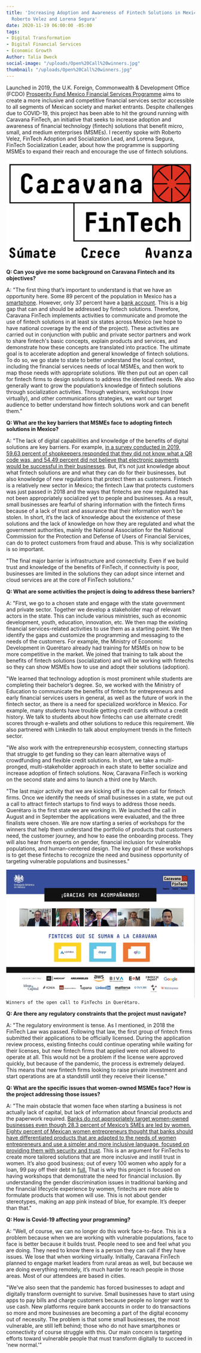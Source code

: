 ```yaml
---
title: 'Increasing Adoption and Awareness of Fintech Solutions in Mexico: Q&A with
  Roberto Velez and Lorena Segura'
date: 2020-11-19 06:00:00 -05:00
tags:
- Digital Transformation
- Digital Financial Services
- Economic Growth
Author: Talia Dweck
social-image: "/uploads/Open%20Call%20winners.jpg"
thumbnail: "/uploads/Open%20Call%20winners.jpg"
---
```


Launched in 2019, the U.K. Foreign, Commonwealth & Development Office (FCDO) [Prosperity Fund Mexico Financial Services Programme](https://www.dai.com/our-work/projects/mexico-prosperity-fund-mexico-financial-services-programme) aims to create a more inclusive and competitive financial services sector accessible to all segments of Mexican society and market entrants. Despite challenges due to COVID-19, this project has been able to hit the ground running with Caravana FinTech, an initiative that seeks to increase adoption and awareness of financial technology (fintech) solutions that benefit micro, small, and medium enterprises (MSMEs). I recently spoke with Roberto Velez, FinTech Adoption and Socialization Lead, and Lorena Segura, FinTech Socialization Leader, about how the programme is supporting MSMEs to expand their reach and encourage the use of fintech solutions. 

**<!--more-->**

![logo_caravana_fintech.png](/uploads/logo_caravana_fintech.png)

**Q: Can you give me some background on Caravana Fintech and its objectives?**

A: "The first thing that’s important to understand is that we have an opportunity here. Some 89 percent of the population in Mexico has a [smartphone](https://www.inegi.org.mx/contenidos/saladeprensa/aproposito/2020/EAP_Internet20.pdf). However, only 37 percent have a [bank account](https://globalfindex.worldbank.org/). This is a big gap that can and should be addressed by fintech solutions. Therefore, Caravana FinTech implements activities to communicate and promote the use of fintech solutions in at least six states across Mexico (we hope to have national coverage by the end of the project). These activities are carried out in conjunction with public and private sector partners and work to share fintech's basic concepts, explain products and services, and demonstrate how these concepts are translated into practice. The ultimate goal is to accelerate adoption and general knowledge of fintech solutions. To do so, we go state to state to better understand the local context, including the financial services needs of local MSMEs, and then work to map those needs with appropriate solutions. We then put out an open call for fintech firms to design solutions to address the identified needs. We also generally want to grow the population’s knowledge of fintech solutions through socialization activities. Through webinars, workshops (now virtually), and other communications strategies, we want our target audience to better understand how fintech solutions work and can benefit them."

**Q: What are the key barriers that MSMEs face to adopting fintech solutions in Mexico?**

A: "The lack of digital capabilities and knowledge of the benefits of digital solutions are key barriers. For example, [in a survey conducted in 2019, 59.63 percent of shopkeepers responded that they did not know what a QR code was, and 54.49 percent did not believe that electronic payments would be successful in their businesses](https://www.anpec.com.mx/coco/wp-content/uploads/2019/10/TragoAmargo_ER.pdf). But, it’s not just knowledge about what fintech solutions are and what they can do for their businesses, but also knowledge of new regulations that protect them as customers. Fintech is a relatively new sector in Mexico; the fintech Law that protects customers was just passed in 2018 and the ways that fintechs are now regulated has not been appropriately socialized yet to people and businesses. As a result, small businesses are fearful of sharing information with the fintech firms because of a lack of trust and assurance that their information won’t be stolen. In short, it’s the lack of knowledge about the existence of these solutions and the lack of knowledge on how they are regulated and what the government authorities, mainly the National Association for the National Commission for the Protection and Defense of Users of Financial Services, can do to protect customers from fraud and abuse. This is why socialization is so important.

"The final major barrier is infrastructure and connectivity. Even if we build trust and knowledge of the benefits of FinTech, if connectivity is poor, businesses are limited in the solutions they can adopt since internet and cloud services are at the core of FinTech solutions."

**Q: What are some activities the project is doing to address these barriers?**

A: "First, we go to a chosen state and engage with the state government and private sector. Together we develop a stakeholder map of relevant actors in the state. This can include various ministries, such as economic development, youth, education, innovation, etc. We then map the existing financial services-related activities to use them as a starting point. We then identify the gaps and customize the programming and messaging to the needs of the customers. For example, the Ministry of Economic Development in Querétaro already had training for MSMEs on how to be more competitive in the market. We joined that training to talk about the benefits of fintech solutions (socialization) and will be working with fintechs so they can show MSMEs how to use and adopt their solutions (adoption). 

"We learned that technology adoption is most prominent while students are completing their bachelor’s degree. So, we worked with the Ministry of Education to communicate the benefits of fintech for entrepreneurs and early financial services users in general, as well as the future of work in the fintech sector, as there is a need for specialized workforce in Mexico. For example, many students have trouble getting credit cards without a credit history. We talk to students about how fintechs can use alternate credit scores through e-wallets and other solutions to reduce this requirement. We also partnered with LinkedIn to talk about employment trends in the fintech sector. 

"We also work with the entrepreneurship ecosystem, connecting startups that struggle to get funding so they can learn alternative ways of crowdfunding and flexible credit solutions. In short, we take a multi-pronged, multi-stakeholder approach in each state to better socialize and increase adoption of fintech solutions. Now, Caravana FinTech is working on the second state and aims to launch a third one by March.

"The last major activity that we are kicking off is the open call for fintech firms. Once we identify the needs of small businesses in a state, we put out a call to attract fintech startups to find ways to address those needs. Querétaro is the first state we are working in. We launched the call in August and in September the applications were evaluated, and the three finalists were chosen. We are now starting a series of workshops for the winners that help them understand the portfolio of products that customers need, the customer journey, and how to ease the onboarding process. They will also hear from experts on gender, financial inclusion for vulnerable populations, and human-centered design. The key goal of these workshops is to get these fintechs to recognize the need and business opportunity of targeting vulnerable populations and businesses."

![Open Call winners.jpg](/uploads/Open%20Call%20winners.jpg)`Winners of the open call to FinTechs in Querétaro.`

**Q: Are there any regulatory constraints that the project must navigate?**

A: "The regulatory environment is tense. As I mentioned, in 2018 the FinTech Law was passed. Following that law, the first group of fintech firms submitted their applications to be officially licensed. During the application review process, existing fintechs could continue operating while waiting for their licenses, but new fintech firms that applied were not allowed to operate at all. This would not be a problem if the license were approved quickly, but because of the pandemic, the process is extremely delayed. This means that new fintech firms looking to raise private investment and start operations are at a standstill until they receive their license."

**Q: What are the specific issues that women-owned MSMEs face? How is the project addressing those issues?**

A: "The main obstacle that women face when starting a business is not actually lack of capital, but lack of information about financial products and the paperwork required. [Banks do not appropriately target women-owned businesses even though 28.3 percent of Mexico’s SMEs are led by women. Eighty percent of Mexican women entrepreneurs thought that banks should have differentiated products that are adapted to the needs of women entrepreneurs and use a simpler and more inclusive language, focused on providing them with security and trust](https://www.elfinanciero.com.mx/empresas/3-de-cada-10-pymes-en-mexico-son-lideradas-por-mujeres-corporacion-financiera-internacional). This is an argument for FinTechs to create more tailored solutions that are more inclusive and instill trust in women. It’s also good business; out of every 100 women who apply for a loan, 99 pay off their debt in [full.](https://www.elfinanciero.com.mx/empresas/3-de-cada-10-pymes-en-mexico-son-lideradas-por-mujeres-corporacion-financiera-internacional) That is why this project is focused on having workshops that demonstrate the need for financial inclusion. By understanding the gender discrimination issues in traditional banking and the financial lifecycle experience by women, fintechs are more able to formulate products that women will use. This is not about gender stereotypes, making an app pink instead of blue, for example. It’s deeper than that."

**Q: How is Covid-19 affecting your programming?**

A: "Well, of course, we can no longer do this work face-to-face. This is a problem because when we are working with vulnerable populations, face to face is better because it builds trust. People need to see and feel what you are doing. They need to know there is a person they can call if they have issues. We lose that when working virtually. Initially, Caravana FinTech planned to engage market leaders from rural areas as well, but because we are doing everything remotely, it’s much harder to reach people in those areas. Most of our attendees are based in cities.

"We’ve also seen that the pandemic has forced businesses to adapt and digitally transform overnight to survive. Small businesses have to start using apps to pay bills and charge customers because people no longer want to use cash. New platforms require bank accounts in order to do transactions so more and more businesses are becoming a part of the digital economy out of necessity. The problem is that some small businesses, the most vulnerable, are still left behind; those who do not have smartphones or connectivity of course struggle with this. Our main concern is targeting efforts toward vulnerable people that must transform digitally to succeed in 'new normal.'”